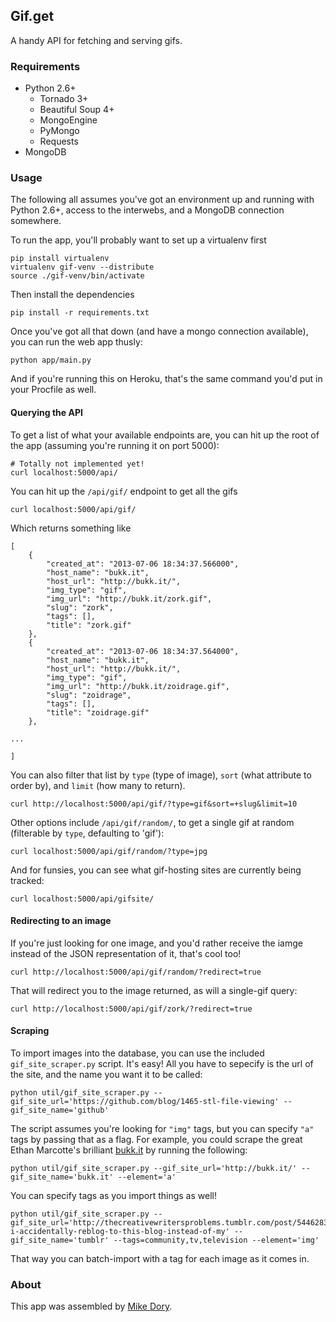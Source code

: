 Gif.get
-------

A handy API for fetching and serving gifs.


### Requirements

- Python 2.6+
    - Tornado 3+
    - Beautiful Soup 4+
    - MongoEngine
    - PyMongo
    - Requests
- MongoDB


### Usage

The following all assumes you've got an environment up and running with Python 2.6+, access to the interwebs, and a MongoDB connection somewhere.

To run the app, you'll probably want to set up a virtualenv first

    pip install virtualenv
    virtualenv gif-venv --distribute
    source ./gif-venv/bin/activate

Then install the dependencies

    pip install -r requirements.txt

Once you've got all that down (and have a mongo connection available), you can run the web app thusly:

    python app/main.py

And if you're running this on Heroku, that's the same command you'd put in your Procfile as well.


#### Querying the API

To get a list of what your available endpoints are, you can hit up the root of the app (assuming you're running it on port 5000):

    # Totally not implemented yet!
    curl localhost:5000/api/

You can hit up the `/api/gif/` endpoint to get all the gifs

    curl localhost:5000/api/gif/

Which returns something like

    [
        {
            "created_at": "2013-07-06 18:34:37.566000",
            "host_name": "bukk.it",
            "host_url": "http://bukk.it/",
            "img_type": "gif",
            "img_url": "http://bukk.it/zork.gif",
            "slug": "zork",
            "tags": [],
            "title": "zork.gif"
        },
        {
            "created_at": "2013-07-06 18:34:37.564000",
            "host_name": "bukk.it",
            "host_url": "http://bukk.it/",
            "img_type": "gif",
            "img_url": "http://bukk.it/zoidrage.gif",
            "slug": "zoidrage",
            "tags": [],
            "title": "zoidrage.gif"
        },

    ...

    ]

You can also filter that list by `type` (type of image), `sort` (what attribute to order by), and `limit` (how many to return).

    curl http://localhost:5000/api/gif/?type=gif&sort=+slug&limit=10

Other options include `/api/gif/random/`, to get a single gif at random (filterable by `type`, defaulting to 'gif'):

    curl localhost:5000/api/gif/random/?type=jpg

And for funsies, you can see what gif-hosting sites are currently being tracked:

    curl localhost:5000/api/gifsite/


#### Redirecting to an image

If you're just looking for one image, and you'd rather receive the iamge instead of the JSON representation of it, that's cool too!

    curl http://localhost:5000/api/gif/random/?redirect=true

That will redirect you to the image returned, as will a single-gif query:

    curl http://localhost:5000/api/gif/zork/?redirect=true


#### Scraping

To import images into the database, you can use the included `gif_site_scraper.py` script.  It's easy!  All you have to sepecify is the url of the site, and the name you want it to be called:

    python util/gif_site_scraper.py --gif_site_url='https://github.com/blog/1465-stl-file-viewing' --gif_site_name='github'

The script assumes you're looking for `"img"` tags, but you can specify `"a"` tags by passing that as a flag.  For example, you could scrape the great Ethan Marcotte's brilliant [bukk.it](http://bukk.it) by running the following:

    python util/gif_site_scraper.py --gif_site_url='http://bukk.it/' --gif_site_name='bukk.it' --element='a'

You can specify tags as you import things as well!

    python util/gif_site_scraper.py --gif_site_url='http://thecreativewritersproblems.tumblr.com/post/54462832991/when-i-accidentally-reblog-to-this-blog-instead-of-my' --gif_site_name='tumblr' --tags=community,tv,television --element='img'

That way you can batch-import with a tag for each image as it comes in.


### About

This app was assembled by [Mike Dory](https://github.com/mikedory).